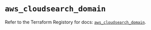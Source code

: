 # `aws_cloudsearch_domain`

Refer to the Terraform Registory for docs: [`aws_cloudsearch_domain`](https://registry.terraform.io/providers/hashicorp/aws/4.64.0/docs/resources/cloudsearch_domain).
